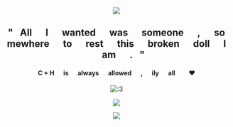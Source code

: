 <div align="center">
 
 ![](https://files.catbox.moe/nhytc3.png)


## "⠀All⠀⠀I⠀⠀wanted⠀⠀was⠀⠀someone⠀⠀,⠀⠀somewhere⠀⠀to⠀⠀rest⠀⠀this⠀⠀broken⠀⠀doll⠀⠀I⠀⠀am⠀⠀.⠀"

  
  #### C + H⠀⠀is⠀⠀always⠀⠀allowed⠀⠀,⠀⠀ily⠀⠀all⠀⠀⠀❤
 
  ![:3](https://komarev.com/ghpvc/?username=pr3ty&color=63544b&style=plastic-square&base=67) 

   ![](https://files.catbox.moe/zrb2ye.png)


 ![](https://files.catbox.moe/nhytc3.png)
